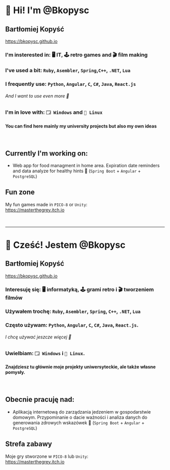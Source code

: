 # 👋 Hi! I'm @Bkopysc 

## Bartłomiej Kopyść
https://bkopysc.github.io
### **I'm insterested in:** 🖥️ IT, 🕹️ retro games and  🎬 film making
### **I've used a bit:** `Ruby`, `Asembler`, `Spring`,`C++`, `.NET`, `Lua`
### **I frequently use:** `Python`, `Angular`, `C`, `C#`, `Java`, `React.js`
###### And I want to use even more 👀
### **I'm in love with:** `🗔 Windows` and `🐧 Linux`
#### You can find here mainly my university projects but also my own ideas
&nbsp;

## Currently I'm working on:
- Web app for food managment in home area. Expiration date reminders and data analyze for healthy hints 🍏  (`Spring Boot` + `Angular` + `PostgreSQL`)
&nbsp;

## Fun zone
My fun games made in `PICO-8` or `Unity`:\
https://masterthegrey.itch.io


&nbsp;
&nbsp;
***

# 👋 Cześć! Jestem @Bkopysc 

## Bartłomiej Kopyść
https://bkopysc.github.io
### **Interesuję się:** 🖥️ informatyką, 🕹️ grami retro i 🎬 tworzeniem filmów
### **Używałem trochę:** `Ruby`, `Asembler`, `Spring`, `C++`, `.NET`, `Lua`
### **Często używam:** `Python`, `Angular`, `C`, `C#`, `Java`, `React.js`.
###### I chcę używać jeszcze więcej 👀
### **Uwielbiam:** `🗔 Windows` i `🐧 Linux`.
#### Znajdziesz tu głównie moje projekty uniwersyteckie, ale także własne pomysły.
&nbsp;

## Obecnie pracuję nad:
- Aplikacją internetową do zarządzania jedzeniem w gospodarstwie domowym. Przypominanie o dacie ważności i analiza danych do generowania zdrowych wskazówek 🍏  (`Spring Boot` + `Angular` + `PostgreSQL`)


## Strefa zabawy
Moje gry stworzone w `PICO-8` lub `Unity`:\
https://masterthegrey.itch.io





